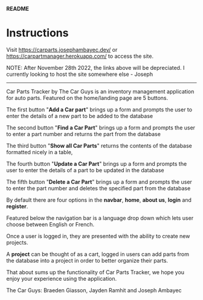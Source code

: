**README**

# Instructions 

Visit https://carparts.josephambayec.dev/ or https://carpartmanager.herokuapp.com/ to access the site.

NOTE: After November 28th 2022, the links above will be depreciated. I currently looking to host the site somewhere else - Joseph
_______________________________

Car Parts Tracker by The Car Guys is an inventory management application for auto parts. Featured on the home/landing page are 5 buttons.

The first button "**Add a Car part**" brings up a form and prompts the user to enter the details of a new part to be added to the database

The second button "**Find a Car Part**" brings up a form and prompts the user to enter a part number and returns the part from the database

The third button "**Show all Car Parts**" returns the contents of the database formatted nicely in a table, 

The fourth button "**Update a Car Part**" brings up a form and prompts the user to enter the details of a part to be updated in the database

The fifth button "**Delete a Car Part**" brings up a form and prompts the user to enter the part number and deletes the specified part from the database

By default there are four options in the **navbar**, **home**, **about us**, **login** and **register**.

Featured below the navigation bar is a language drop down which lets user choose between English or French.

Once a user is logged in, they are presented with the ability to create new projects.

A **project** can be thought of as a cart, logged in users can add parts from the database into a project in order to better organize their parts.

That about sums up the functionality of Car Parts Tracker, we hope you enjoy your experience using the application.

The Car Guys: Braeden Giasson, Jayden Ramhit and Joseph Ambayec
